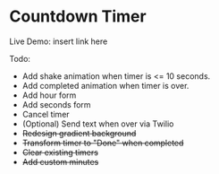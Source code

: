 # Countdown Timer

Live Demo: insert link here

Todo: 
- Add shake animation when timer is <= 10 seconds.
- Add completed animation when timer is over.
- Add hour form 
- Add seconds form
- Cancel timer
- (Optional) Send text when over via Twilio
- ~~Redesign gradient background~~
- ~~Transform timer to "Done" when completed~~
- ~~Clear existing timers~~
- ~~Add custom minutes~~
